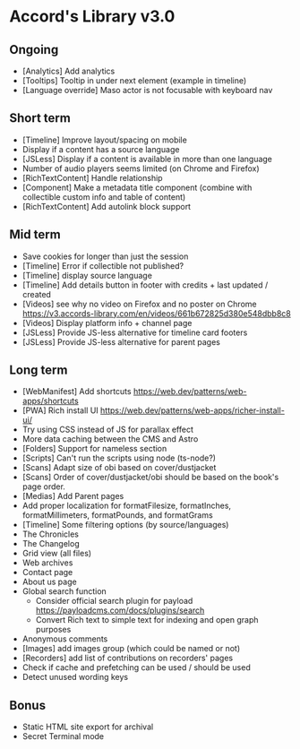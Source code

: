# Accord's Library v3.0

## Ongoing

- [Analytics] Add analytics
- [Tooltips] Tooltip in under next element (example in timeline)
- [Language override] Maso actor is not focusable with keyboard nav

## Short term

- [Timeline] Improve layout/spacing on mobile
- Display if a content has a source language
- [JSLess] Display if a content is available in more than one language
- Number of audio players seems limited (on Chrome and Firefox)
- [RichTextContent] Handle relationship
- [Component] Make a metadata title component (combine with collectible custom info and table of content)
- [RichTextContent] Add autolink block support

## Mid term

- Save cookies for longer than just the session
- [Timeline] Error if collectible not published?
- [Timeline] display source language
- [Timeline] Add details button in footer with credits + last updated / created
- [Videos] see why no video on Firefox and no poster on Chrome https://v3.accords-library.com/en/videos/661b672825d380e548dbb8c8
- [Videos] Display platform info + channel page
- [JSLess] Provide JS-less alternative for timeline card footers
- [JSLess] Provide JS-less alternative for parent pages

## Long term

- [WebManifest] Add shortcuts https://web.dev/patterns/web-apps/shortcuts
- [PWA] Rich install UI https://web.dev/patterns/web-apps/richer-install-ui/
- Try using CSS instead of JS for parallax effect
- More data caching between the CMS and Astro
- [Folders] Support for nameless section
- [Scripts] Can't run the scripts using node (ts-node?)
- [Scans] Adapt size of obi based on cover/dustjacket
- [Scans] Order of cover/dustjacket/obi should be based on the book's page order.
- [Medias] Add Parent pages
- Add proper localization for formatFilesize, formatInches, formatMillimeters, formatPounds, and formatGrams
- [Timeline] Some filtering options (by source/languages)
- The Chronicles
- The Changelog
- Grid view (all files)
- Web archives
- Contact page
- About us page
- Global search function
  - Consider official search plugin for payload https://payloadcms.com/docs/plugins/search
  - Convert Rich text to simple text for indexing and open graph purposes
- Anonymous comments
- [Images] add images group (which could be named or not)
- [Recorders] add list of contributions on recorders' pages
- Check if cache and prefetching can be used / should be used
- Detect unused wording keys

## Bonus

- Static HTML site export for archival
- Secret Terminal mode

